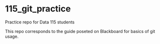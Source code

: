 # 115_git_practice
Practice repo for Data 115 students

This repo corresponds to the guide poseted on Blackboard for basics of git usage.
